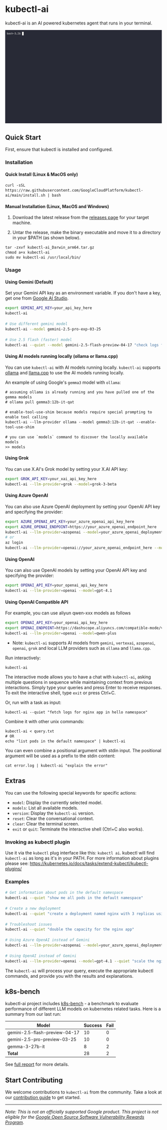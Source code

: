 # kubectl-ai

kubectl-ai is an AI powered kubernetes agent that runs in your terminal.

![kubectl-ai demo GIF using: kubectl-ai "how's nginx app doing in my cluster"](./.github/kubectl-ai.gif)

## Quick Start

First, ensure that kubectl is installed and configured.

### Installation

#### Quick Install (Linux & MacOS only)

```shell
curl -sSL https://raw.githubusercontent.com/GoogleCloudPlatform/kubectl-ai/main/install.sh | bash
```

#### Manual Installation (Linux, MacOS and Windows)

1. Download the latest release from the [releases page](https://github.com/GoogleCloudPlatform/kubectl-ai/releases/latest) for your target machine.

2. Untar the release, make the binary executable and move it to a directory in your $PATH (as shown below).

```shell
tar -zxvf kubectl-ai_Darwin_arm64.tar.gz
chmod a+x kubectl-ai
sudo mv kubectl-ai /usr/local/bin/
```

### Usage

#### Using Gemini (Default)

Set your Gemini API key as an environment variable. If you don't have a key, get one from [Google AI Studio](https://aistudio.google.com).

```bash
export GEMINI_API_KEY=your_api_key_here
kubectl-ai

# Use different gemini model
kubectl-ai --model gemini-2.5-pro-exp-03-25

# Use 2.5 flash (faster) model
kubectl-ai --quiet --model gemini-2.5-flash-preview-04-17 "check logs for nginx app in hello namespace"
```

#### Using AI models running locally (ollama or llama.cpp)

You can use `kubectl-ai` with AI models running locally. `kubectl-ai` supports [ollama](https://ollama.com/) and [llama.cpp](https://github.com/ggml-org/llama.cpp) to use the AI models running locally.

An example of using Google's `gemma3` model with `ollama`:

```shell
# assuming ollama is already running and you have pulled one of the gemma models
# ollama pull gemma3:12b-it-qat

# enable-tool-use-shim because models require special prompting to enable tool calling
kubectl-ai --llm-provider ollama --model gemma3:12b-it-qat --enable-tool-use-shim

# you can use `models` command to discover the locally available models
>> models
```

#### Using Grok

You can use X.AI's Grok model by setting your X.AI API key:

```bash
export GROK_API_KEY=your_xai_api_key_here
kubectl-ai --llm-provider=grok --model=grok-3-beta
```

#### Using Azure OpenAI

You can also use Azure OpenAI deployment by setting your OpenAI API key and specifying the provider:

```bash
export AZURE_OPENAI_API_KEY=your_azure_openai_api_key_here
export AZURE_OPENAI_ENDPOINT=https://your_azure_openai_endpoint_here
kubectl-ai --llm-provider=azopenai --model=your_azure_openai_deployment_name_here
# or
az login
kubectl-ai --llm-provider=openai://your_azure_openai_endpoint_here --model=your_azure_openai_deployment_name_here
```

#### Using OpenAI

You can also use OpenAI models by setting your OpenAI API key and specifying the provider:

```bash
export OPENAI_API_KEY=your_openai_api_key_here
kubectl-ai --llm-provider=openai --model=gpt-4.1
```

#### Using OpenAI Compatible API
For example, you can use aliyun qwen-xxx models as follows
```bash
export OPENAI_API_KEY=your_openai_api_key_here
export OPENAI_ENDPOINT=https://dashscope.aliyuncs.com/compatible-mode/v1
kubectl-ai --llm-provider=openai --model=qwen-plus
```

* Note: `kubectl-ai` supports AI models from `gemini`, `vertexai`, `azopenai`, `openai`, `grok` and local LLM providers such as `ollama` and `llama.cpp`.

Run interactively:

```shell
kubectl-ai
```

The interactive mode allows you to have a chat with `kubectl-ai`, asking multiple questions in sequence while maintaining context from previous interactions. Simply type your queries and press Enter to receive responses. To exit the interactive shell, type `exit` or press Ctrl+C.

Or, run with a task as input:

```shell
kubectl-ai --quiet "fetch logs for nginx app in hello namespace"
```

Combine it with other unix commands:

```shell
kubectl-ai < query.txt
# OR
echo "list pods in the default namespace" | kubectl-ai
```

You can even combine a positional argument with stdin input. The positional argument will be used as a prefix to the stdin content:

```shell
cat error.log | kubectl-ai "explain the error"
```

## Extras

You can use the following special keywords for specific actions:

* `model`: Display the currently selected model.
* `models`: List all available models.
* `version`: Display the `kubectl-ai` version.
* `reset`: Clear the conversational context.
* `clear`: Clear the terminal screen.
* `exit` or `quit`: Terminate the interactive shell (Ctrl+C also works).

### Invoking as kubectl plugin

Use it via the `kubectl` plug interface like this: `kubectl ai`.  kubectl will find `kubectl-ai` as long as it's in your PATH.  For more information about plugins please see: https://kubernetes.io/docs/tasks/extend-kubectl/kubectl-plugins/


### Examples

```bash
# Get information about pods in the default namespace
kubectl-ai --quiet "show me all pods in the default namespace"

# Create a new deployment
kubectl-ai --quiet "create a deployment named nginx with 3 replicas using the nginx:latest image"

# Troubleshoot issues
kubectl-ai --quiet "double the capacity for the nginx app"

# Using Azure OpenAI instead of Gemini
kubectl-ai --llm-provider=azopenai --model=your_azure_openai_deployment_name_here --quiet "scale the nginx deployment to 5 replicas"

# Using OpenAI instead of Gemini
kubectl-ai --llm-provider=openai --model=gpt-4.1 --quiet "scale the nginx deployment to 5 replicas"
```

The `kubectl-ai` will process your query, execute the appropriate kubectl commands, and provide you with the results and explanations.

## k8s-bench

kubectl-ai project includes [k8s-bench](./k8s-bench/README.md) - a benchmark to evaluate performance of different LLM models on kubernetes related tasks. Here is a summary from our last run:

| Model | Success | Fail |
|-------|---------|------|
| gemini-2.5-flash-preview-04-17 | 10 | 0 |
| gemini-2.5-pro-preview-03-25 | 10 | 0 |
| gemma-3-27b-it | 8 | 2 |
| **Total** | 28 | 2 |

See [full report](./k8s-bench.md) for more details.

## Start Contributing

We welcome contributions to `kubectl-ai` from the community. Take a look at our
[contribution guide](contributing.md) to get started.

---

*Note: This is not an officially supported Google product. This project is not
eligible for the [Google Open Source Software Vulnerability Rewards
Program](https://bughunters.google.com/open-source-security).*
